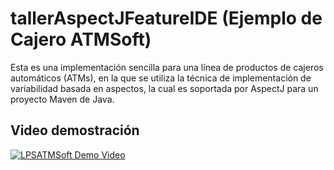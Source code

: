 # tallerAspectJFeatureIDE (Ejemplo de Cajero ATMSoft)

Esta es una implementación sencilla para una línea de productos de cajeros automáticos (ATMs), en la que se utiliza la técnica de implementación de variabilidad basada en aspectos, la cual es soportada por AspectJ para un proyecto Maven de Java.

## Video demostración

[![LPSATMSoft Demo Video](https://user-images.githubusercontent.com/20799440/66612693-4491db80-eb88-11e9-8dff-a0b6fc5dc157.png)](https://youtu.be/VcSdaO-OFFE)
